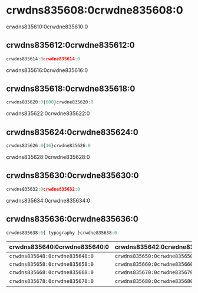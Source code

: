 # crwdns835608:0crwdne835608:0

<p class="description">crwdns835610:0crwdne835610:0</p>

## crwdns835612:0crwdne835612:0

```jsx
crwdns835614:0crwdne835614:0
```

crwdns835616:0crwdne835616:0

## crwdns835618:0crwdne835618:0

```jsx
crwdns835620:0{600}crwdne835620:0
```

crwdns835622:0crwdne835622:0

## crwdns835624:0crwdne835624:0

```jsx
crwdns835626:0{16}crwdne835626:0
```

crwdns835628:0crwdne835628:0

## crwdns835630:0crwdne835630:0

```jsx
crwdns835632:0crwdne835632:0
```

crwdns835634:0crwdne835634:0

## crwdns835636:0crwdne835636:0

```js
crwdns835638:0{ typography }crwdne835638:0
```

| crwdns835640:0crwdne835640:0   | crwdns835642:0crwdne835642:0   | crwdns835644:0crwdne835644:0   | crwdns835646:0crwdne835646:0                                   |
|:------------------------------ |:------------------------------ |:------------------------------ |:-------------------------------------------------------------- |
| `crwdns835648:0crwdne835648:0` | `crwdns835650:0crwdne835650:0` | `crwdns835652:0crwdne835652:0` | [`crwdns835656:0crwdne835656:0`](crwdns835654:0crwdne835654:0) |
| `crwdns835658:0crwdne835658:0` | `crwdns835660:0crwdne835660:0` | `crwdns835662:0crwdne835662:0` | [`crwdns835666:0crwdne835666:0`](crwdns835664:0crwdne835664:0) |
| `crwdns835668:0crwdne835668:0` | `crwdns835670:0crwdne835670:0` | `crwdns835672:0crwdne835672:0` | [`crwdns835676:0crwdne835676:0`](crwdns835674:0crwdne835674:0) |
| `crwdns835678:0crwdne835678:0` | `crwdns835680:0crwdne835680:0` | `crwdns835682:0crwdne835682:0` | crwdns835684:0crwdne835684:0                                   |
